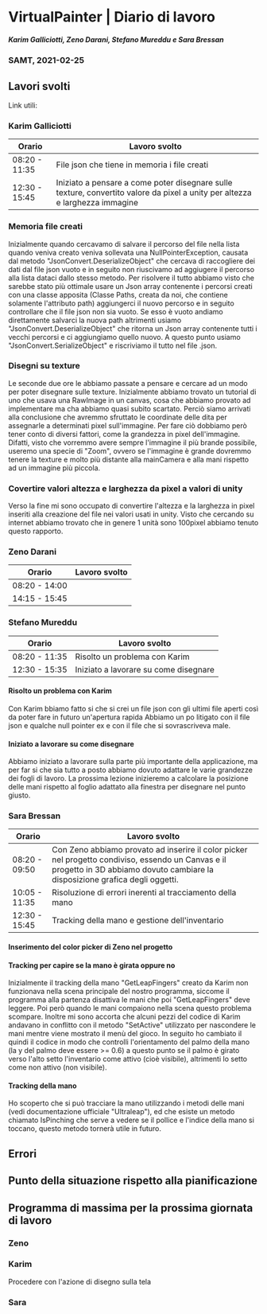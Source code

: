 # VirtualPainter | Diario di lavoro
##### Karim Galliciotti, Zeno Darani, Stefano Mureddu e Sara Bressan
### SAMT, 2021-02-25

## Lavori svolti

Link utili:


### Karim Galliciotti


|Orario        |Lavoro svolto                 |
|--------------|------------------------------|
|08:20 - 11:35 |File json che tiene in memoria i file creati |
|12:30 - 15:45 |Iniziato a pensare a come poter disegnare sulle texture, convertito valore da pixel a unity per altezza e larghezza immagine|

### Memoria file creati
Inizialmente quando cercavamo di salvare il percorso del file nella lista quando veniva creato veniva sollevata
una NullPointerException, causata dal metodo "JsonConvert.DeserializeObject" che cercava di raccogliere dei dati
dal file json vuoto e in seguito non riuscivamo ad aggiugere il percorso alla lista
dataci dallo stesso metodo. Per risolvere il tutto abbiamo visto che sarebbe stato più ottimale usare un Json array
contenente i percorsi creati con una classe apposita (Classe Paths, creata da noi, che contiene solamente l'attributo path)
aggiungerci il nuovo percorso e in seguito controllare che il file json non sia vuoto. Se esso è vuoto andiamo direttamente
salvarci la nuova path altrimenti usiamo "JsonConvert.DeserializeObject" che ritorna un Json array contenente tutti
i vecchi percorsi e ci aggiungiamo quello nuovo. A questo punto usiamo "JsonConvert.SerializeObject" e riscriviamo
il tutto nel file .json.

### Disegni su texture
Le seconde due ore le abbiamo passate a pensare e cercare ad un modo per poter disegnare sulle texture.
Inizialmente abbiamo trovato un tutorial di uno che usava una RawImage in un canvas, cosa che abbiamo provato
ad implementare ma cha abbiamo quasi subito scartato. Perciò siamo arrivati alla conclusione che avremmo sfruttato
le coordinate delle dita per assegnarle a determinati pixel sull'immagine. Per fare ciò dobbiamo però tener conto di
diversi fattori, come la grandezza in pixel dell'immagine. Difatti, visto che vorremmo avere sempre l'immagine
il più brande possibile, useremo una specie di "Zoom", ovvero se l'immagine è grande dovremmo tenere la texture
e molto più distante alla mainCamera e alla mani rispetto ad un immagine più piccola.  

### Covertire valori altezza e larghezza da pixel a valori di unity
Verso la fine mi sono occupato di convertire l'altezza e la larghezza in pixel inseriti alla creazione del file nei
valori usati in unity. Visto che cercando su internet abbiamo trovato che in genere 1 unità sono 100pixel abbiamo
tenuto questo rapporto.

### Zeno Darani


|Orario        |Lavoro svolto                 |
|--------------|------------------------------|
|08:20 - 14:00 | |
|14:15 - 15:45 | |



### Stefano Mureddu


|Orario        |Lavoro svolto                 |
|--------------|------------------------------|
|08:20 - 11:35 |Risolto un problema con Karim|
|12:30 - 15:35 |Iniziato a lavorare su come disegnare|

#### Risolto un problema con Karim

Con Karim bbiamo fatto si che si crei un file json con gli ultimi file aperti così da poter fare in futuro un'apertura rapida
Abbiamo un po litigato con il file json e qualche null pointer ex e con il file che si sovrascriveva male.

#### Iniziato a lavorare su come disegnare

Abbiamo iniziato a lavorare sulla parte più importante della applicazione, ma per far si che sia tutto a posto abbiamo dovuto adattare le varie grandezze dei fogli di lavoro.
La prossima lezione inizieremo a calcolare la posizione delle mani rispetto al foglio adattato alla finestra per disegnare nel punto giusto.


### Sara Bressan


|Orario        |Lavoro svolto                 |
|--------------|------------------------------|
|08:20 - 09:50 | Con Zeno abbiamo provato ad inserire il color picker nel progetto condiviso, essendo un Canvas e il progetto in 3D abbiamo dovuto cambiare la disposizione grafica degli oggetti.|
|10:05 - 11:35 | Risoluzione di errori inerenti al tracciamento della mano |
|12:30 - 15:45 | Tracking della mano e gestione dell'inventario|

#### Inserimento del color picker di Zeno nel progetto

#### Tracking per capire se la mano è girata oppure no
Inizialmente il tracking della mano "GetLeapFingers" creato da Karim non funzionava nella scena principale del nostro programma, siccome il programma alla partenza disattiva le mani che poi "GetLeapFingers" deve leggere. Poi però quando le mani compaiono nella scena questo problema scompare.
Inoltre mi sono accorta che alcuni pezzi del codice di Karim andavano in conflitto con il metodo "SetActive" utilizzato per nascondere le mani mentre viene mostrato il menù del gioco.
In seguito ho cambiato il quindi il codice in modo che controlli l'orientamento del palmo della mano (la y del palmo deve essere >= 0.6) a questo punto se il palmo è girato verso l'alto setto l'inventario come attivo (cioè visibile), altrimenti lo setto come non attivo (non visibile).

#### Tracking della mano
Ho scoperto che si può tracciare la mano utilizzando i metodi delle mani (vedi documentazione ufficiale "Ultraleap"), ed che esiste un metodo chiamato IsPinching che serve a vedere se il pollice e l'indice della mano si toccano, questo metodo tornerà utile in futuro.


## Errori


##  Punto della situazione rispetto alla pianificazione



## Programma di massima per la prossima giornata di lavoro
### Zeno


### Karim
Procedere con l'azione di disegno sulla tela


### Sara

